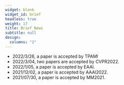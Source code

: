 ```yaml
---
widget: blank
widget_id: brief
headless: true
weight: 17
title: Brief News
subtitle: null
design:
  columns: "1"
---
```

* 2022/3/26, a paper is accepted by TPAMI
* 2022/3/04, two papers are accepted by CVPR2022.
* 2022/1/05, a paper is accepted by EAAI.
* 2021/12/02, a paper is accepted by AAAI2022.
* 2021/07/30, a paper is accepted by MM2021.